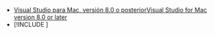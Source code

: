 * [<span data-ttu-id="23f29-101">Visual Studio para Mac, versión 8.0 o posterior</span><span class="sxs-lookup"><span data-stu-id="23f29-101">Visual Studio for Mac version 8.0 or later</span></span>](https://visualstudio.microsoft.com/vs/mac/)
* [!INCLUDE [](~/includes/3.0-SDK.md)]
